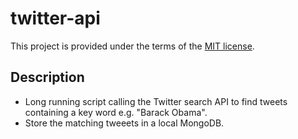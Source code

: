 # twitter-api

This project is provided under the terms of the [MIT license](http://choosealicense.com/licenses/mit/).

## Description

- Long running script calling the Twitter search API to find tweets containing a key word e.g. "Barack Obama".
- Store the matching tweeets in a local MongoDB.
